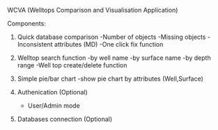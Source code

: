 WCVA (Welltops Comparison and Visualisation Application)

Components:
1. Quick database comparison
    -Number of objects
    -Missing objects
    -Inconsistent attributes (MD)
    -One click fix function

2. Welltop search function
    -by well name
    -by surface name
    -by depth range
    -Well top create/delete function

3. Simple pie/bar chart 
    -show pie chart by attributes (Well,Surface)

4. Authenication (Optional)
    - User/Admin mode

5. Databases connection (Optional)